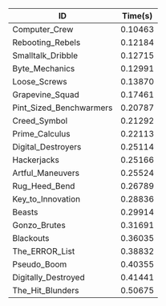 |ID|Time(s)|
|-|-|
|Computer_Crew|0.10463|
|Rebooting_Rebels|0.12184|
|Smalltalk_Dribble|0.12715|
|Byte_Mechanics|0.12991|
|Loose_Screws|0.13870|
|Grapevine_Squad|0.17461|
|Pint_Sized_Benchwarmers|0.20787|
|Creed_Symbol|0.21292|
|Prime_Calculus|0.22113|
|Digital_Destroyers|0.25114|
|Hackerjacks|0.25166|
|Artful_Maneuvers|0.25524|
|Rug_Heed_Bend|0.26789|
|Key_to_Innovation|0.28836|
|Beasts|0.29914|
|Gonzo_Brutes|0.31691|
|Blackouts|0.36035|
|The_ERROR_List|0.38832|
|Pseudo_Boom|0.40355|
|Digitally_Destroyed|0.41441|
|The_Hit_Blunders|0.50675|

